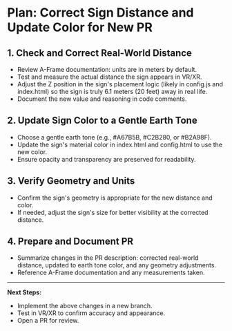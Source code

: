 # Plan: Correct Sign Distance and Update Color for New PR

## 1. Check and Correct Real-World Distance
- Review A-Frame documentation: units are in meters by default.
- Test and measure the actual distance the sign appears in VR/XR.
- Adjust the Z position in the sign's placement logic (likely in config.js and index.html) so the sign is truly 6.1 meters (20 feet) away in real life.
- Document the new value and reasoning in code comments.

## 2. Update Sign Color to a Gentle Earth Tone
- Choose a gentle earth tone (e.g., #A67B5B, #C2B280, or #B2A98F).
- Update the sign's material color in index.html and config.html to use the new color.
- Ensure opacity and transparency are preserved for readability.

## 3. Verify Geometry and Units
- Confirm the sign's geometry is appropriate for the new distance and color.
- If needed, adjust the sign's size for better visibility at the corrected distance.

## 4. Prepare and Document PR
- Summarize changes in the PR description: corrected real-world distance, updated to earth tone color, and any geometry adjustments.
- Reference A-Frame documentation and any measurements taken.

---

**Next Steps:**
- Implement the above changes in a new branch.
- Test in VR/XR to confirm accuracy and appearance.
- Open a PR for review.
